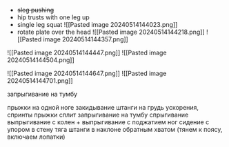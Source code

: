 - ~~sleg pushing~~ 
- hip trusts with one leg up
- single leg squat ![[Pasted image 20240514144023.png]]
- rotate plate over the head ![[Pasted image 20240514144218.png]]
![[Pasted image 20240514144357.png]]

![[Pasted image 20240514144447.png]] ![[Pasted image 20240514144504.png]]

![[Pasted image 20240514144647.png]] ![[Pasted image 20240514144701.png]]

запрыгивание на тумбу

прыжки на одной ноге
закидывание штанги на грудь
ускорения, спринты
прыжки сплит
запрыгивание на тумбу
спрыгивание
выпрыгивание с колен + выпрыгивание с поджатием ног
сидение с упором в стену
тяга штанги в наклоне обратным хватом (тянем к поясу, включаем лопатки)